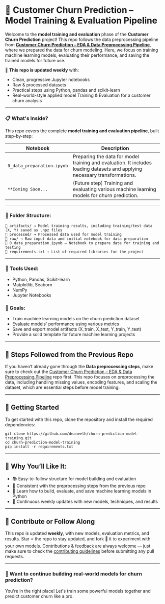 # 🚀 Customer Churn Prediction – Model Training & Evaluation Pipeline

Welcome to the **model training and evaluation** phase of the **Customer Churn Prediction** project! This repo follows the data preprocessing pipeline from [**Customer Churn Prediction – EDA & Data Preprocessing Pipeline**](https://github.com/deaneeth/churn-prediction-data-pipeline), where we prepared the data for churn modeling. Here, we focus on training machine learning models, evaluating their performance, and saving the trained models for future use.


🚀 **This repo is updated weekly** with:
- Clean, progressive Jupyter notebooks
- Raw & processed datasets
- Practical steps using Python, pandas and scikit-learn
- Real-world-style applied model Training & Evaluation for a customer churn analysis

---

### 📋 What's Inside?

This repo covers the complete **model training and evaluation pipeline**, built step-by-step:

| Notebook                          | Description                                                                                                                 |
|-----------------------------------|-----------------------------------------------------------------------------------------------------------------------------|
| `0_data_preparation.ipynb`        | Preparing the data for model training and evaluation. It includes loading datasets and applying necessary transformations.  |
| `**Coming Soon...`                | (Future step) Training and evaluating various machine learning models for churn prediction.                                 |

---

### 📁 Folder Structure:

```
📂 artifacts/ → Model training results, including training/test data (X, Y) saved as .npz files
📂 processed/ → Processed data used for model training
📂 raw/ → Raw input data and initial notebook for data preparation
📓 0_data_preparation.ipynb → Notebook to prepare data for training and testing
📄 requirements.txt → List of required libraries for the project
```

---

### 🔧 Tools Used:

- Python, Pandas, Scikit-learn
- Matplotlib, Seaborn
- NumPy
- Jupyter Notebooks

### 🎯 Goals:

- Train machine learning models on the churn prediction dataset
- Evaluate models' performance using various metrics
- Save and export model artifacts (X_train, X_test, Y_train, Y_test)
- Provide a solid template for future machine learning projects

---

## 📌 Steps Followed from the Previous Repo

If you haven’t already gone through the **Data preprocessing steps**, make sure to check out the [Customer Churn Prediction – EDA & Data Preprocessing Pipeline](https://github.com/deaneeth/churn-prediction-data-pipeline) repo first. This repo focuses on preprocessing the data, including handling missing values, encoding features, and scaling the dataset, which are essential steps before model training.

---

## 🚀 Getting Started

To get started with this repo, clone the repository and install the required dependencies:

```
git clone https://github.com/deaneeth/churn-prediction-model-training.git
cd churn-prediction-model-training
pip install -r requirements.txt
```

---
## 🌟 Why You’ll Like It:

- 📚 Easy-to-follow structure for model building and evaluation
- 🧠 Consistent with the preprocessing steps from the previous repo
- 🧼 Learn how to build, evaluate, and save machine learning models in Python
- 💾 Continuous weekly updates with new models, techniques, and results

---

## 🤝 Contribute or Follow Along

This repo is updated **weekly**, with new models, evaluation metrics, and results. Star ⭐ the repo to stay updated, and fork 🍴 it to experiment with your own models. Contributions & feedback are always welcome — just make sure to check the [contributing guidelines](CONTRIBUTING.md) before submitting any pull requests.

---

### 👀 Want to continue building real-world models for churn prediction?

You're in the right place! Let's train some powerful models together and predict customer churn like a pro.
